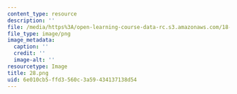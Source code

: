```yaml
---
content_type: resource
description: ''
file: /media/https%3A/open-learning-course-data-rc.s3.amazonaws.com/18-783-elliptic-curves-spring-2021/6e010cb5ffd3560c3a59434137138d54_28.png
file_type: image/png
image_metadata:
  caption: ''
  credit: ''
  image-alt: ''
resourcetype: Image
title: 28.png
uid: 6e010cb5-ffd3-560c-3a59-434137138d54
---
```

